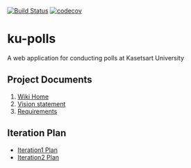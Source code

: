 [![Build Status](https://app.travis-ci.com/XOQDY/ku-polls.svg?branch=main)](https://app.travis-ci.com/XOQDY/ku-polls)
[![codecov](https://codecov.io/gh/XOQDY/ku-polls/branch/main/graph/badge.svg?token=6AXXHU9KBP)](https://codecov.io/gh/XOQDY/ku-polls)
# ku-polls

A web application for conducting polls at Kasetsart University

## Project Documents 

1. [Wiki Home](../../wiki/Home)  
2. [Vision statement](../../wiki/Vision-Statement)
3. [Requirements](../../wiki/Requirements)

## Iteration Plan
* [Iteration1 Plan](../../wiki/Iteration-1-Plan)
* [Iteration2 Plan](../../wiki/Iteration-2-Plan)
